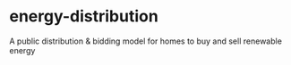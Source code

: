# energy-distribution
A public distribution &amp; bidding model for homes to buy and sell renewable energy
